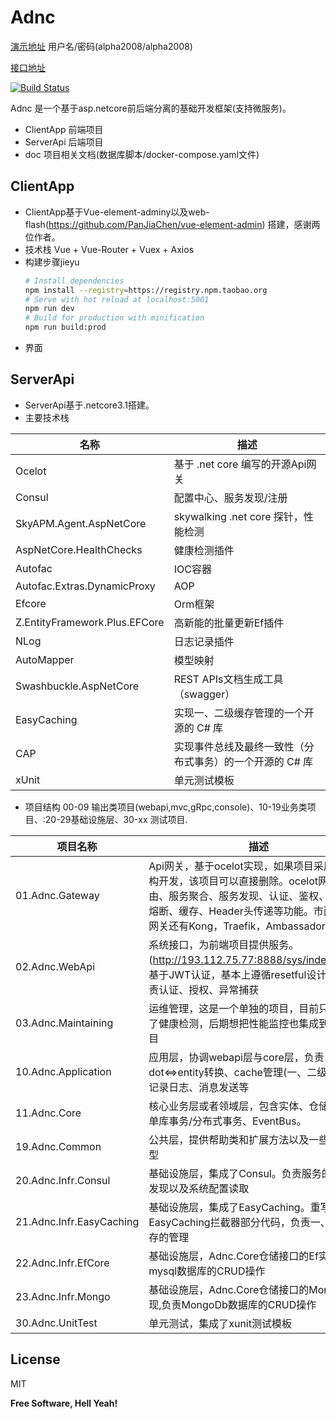 # Adnc

[演示地址](http://193.112.75.77) 用户名/密码(alpha2008/alpha2008)

[接口地址](http://193.112.75.77:8888/sys/index.html)

[![Build Status](https://travis-ci.org/joemccann/dillinger.svg?branch=master)](https://github.com/AlphaYu/Adnc)

Adnc 是一个基于asp.netcore前后端分离的基础开发框架(支持微服务)。

  - ClientApp 前端项目
  - ServerApi 后端项目
  - doc 项目相关文档(数据库脚本/docker-compose.yaml文件)

## ClientApp
  - ClientApp基于Vue-element-adminy以及web-flash(https://github.com/PanJiaChen/vue-element-admin) 搭建，感谢两位作者。
  - 技术栈 Vue + Vue-Router + Vuex + Axios
  - 构建步骤jieyu
    ```bash 
    # Install dependencies 
    npm install --registry=https://registry.npm.taobao.org
    # Serve with hot reload at localhost:5001
    npm run dev
    # Build for production with minification
    npm run build:prod
    ```
- 界面

## ServerApi
  - ServerApi基于.netcore3.1搭建。
  - 主要技术栈
 
| 名称 | 描述 |
| ------ | ------ |
| Ocelot | 基于 .net core 编写的开源Api网关  |
| Consul | 配置中心、服务发现/注册|
| SkyAPM.Agent.AspNetCore | skywalking .net core 探针，性能检测 |
| AspNetCore.HealthChecks | 健康检测插件 |
| Autofac | IOC容器 |
| Autofac.Extras.DynamicProxy | AOP |
| Efcore | Orm框架 |
| Z.EntityFramework.Plus.EFCore | 高新能的批量更新Ef插件 |
| NLog | 日志记录插件 |
| AutoMapper | 模型映射 |
| Swashbuckle.AspNetCore | REST APIs文档生成工具（swagger） |
| EasyCaching | 实现一、二级缓存管理的一个开源的 C# 库 |
| CAP  | 实现事件总线及最终一致性（分布式事务）的一个开源的 C# 库 |
| xUnit | 单元测试模板 |

  - 项目结构
00-09 输出类项目(webapi,mvc,gRpc,console)、10-19业务类项目、:20-29基础设施层、30-xx 测试项目.

| 项目名称 | 描述 |
| ------ | ------ |
| 01.Adnc.Gateway | Api网关，基于ocelot实现，如果项目采用整体结构开发，该项目可以直接删除。ocelot网关包含路由、服务聚合、服务发现、认证、鉴权、限流、熔断、缓存、Header头传递等功能。市面上主流网关还有Kong，Traefik，Ambassador，Tyk等 |
| 02.Adnc.WebApi | 系统接口，为前端项目提供服务。 (http://193.112.75.77:8888/sys/index.html)， 基于JWT认证，基本上遵循resetful设计风格。负责认证、授权、异常捕获 |
| 03.Adnc.Maintaining | 运维管理，这是一个单独的项目，目前只基集成了健康检测，后期想把性能监控也集成到这个项目 |
| 10.Adnc.Application | 应用层，协调webapi层与core层，负责dot<=>entity转换、cache管理(一、二级缓存)、记录日志、消息发送等 |
| 11.Adnc.Core | 核心业务层或者领域层，包含实体、仓储(接口)、单库事务/分布式事务、EventBus。 |
| 19.Adnc.Common | 公共层，提供帮助类和扩展方法以及一些公用模型 |
| 20.Adnc.Infr.Consul | 基础设施层，集成了Consul。负责服务的注册、发现以及系统配置读取 |
| 21.Adnc.Infr.EasyCaching | 基础设施层，集成了EasyCaching。重写了EasyCaching拦截器部分代码，负责一、二级缓存的管理 |
| 22.Adnc.Infr.EfCore| 基础设施层，Adnc.Core仓储接口的Ef实现，负责mysql数据库的CRUD操作 |
| 23.Adnc.Infr.Mongo| 基础设施层，Adnc.Core仓储接口的MongoDb实现,负责MongoDb数据库的CRUD操作 |
| 30.Adnc.UnitTest| 单元测试，集成了xunit测试模板 |

License
----

MIT


**Free Software, Hell Yeah!**
